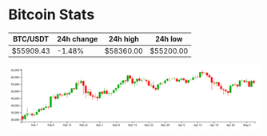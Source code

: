 # Bitcoin Stats

BTC/USDT|24h change|24h high|24h low|
|---|---|---|---|
|$55909.43|-1.48%|$58360.00|$55200.00|

<img src="./chart.svg">
